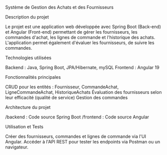 Système de Gestion des Achats et des Fournisseurs

Description du projet

Le projet est une application web développée avec Spring Boot (Back-end) et Angular (Front-end) permettant de gérer les fournisseurs, les commandes d'achat, les lignes de commande et l'historique des achats. L'application permet également d'évaluer les fournisseurs, de suivre les commandes.

Technologies utilisées

Backend : Java, Spring Boot, JPA/Hibernate, mySQL
Frontend : Angular 19

Fonctionnalités principales

CRUD pour les entités : Fournisseur, CommandeAchat, LigneCommandeAchat, HistoriqueAchats
Évaluation des fournisseurs selon leur efficacité (qualité de service)
Gestion des commandes 

Architecture du projet

/backend : Code source Spring Boot
/frontend : Code source Angular

Utilisation et Tests

Créer des fournisseurs, commandes et lignes de commande via l'UI Angular.
Accéder à l'API REST pour tester les endpoints via Postman ou un navigateur.



